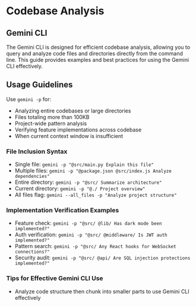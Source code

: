 # Codebase Analysis

## Gemini CLI

The Gemini CLI is designed for efficient codebase analysis, allowing you to query and analyze code files and directories directly from the command line. This guide provides examples and best practices for using the Gemini CLI effectively.

## Usage Guidelines

Use `gemini -p` for:

- Analyzing entire codebases or large directories
- Files totaling more than 100KB
- Project-wide pattern analysis
- Verifying feature implementations across codebase
- When current context window is insufficient

### File Inclusion Syntax

- Single file: `gemini -p "@src/main.py Explain this file"`
- Multiple files: `gemini -p "@package.json @src/index.js Analyze dependencies"`
- Entire directory: `gemini -p "@src/ Summarize architecture"`
- Current directory: `gemini -p "@./ Project overview"`
- All files flag: `gemini --all_files -p "Analyze project structure"`

### Implementation Verification Examples

- Feature check: `gemini -p "@src/ @lib/ Has dark mode been implemented?"`
- Auth verification: `gemini -p "@src/ @middleware/ Is JWT auth implemented?"`
- Pattern search: `gemini -p "@src/ Any React hooks for WebSocket connections?"`
- Security audit: `gemini -p "@src/ @api/ Are SQL injection protections implemented?"`

### Tips for Effective Gemini CLI Use

- Analyze code structure then chunk into smaller parts to use Gemini CLI effectively
